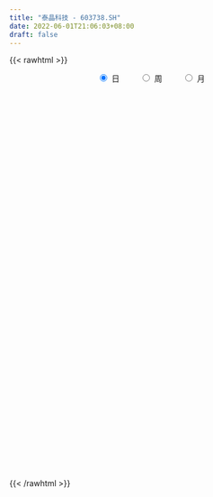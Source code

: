 ```yaml
---
title: "泰晶科技 - 603738.SH"
date: 2022-06-01T21:06:03+08:00
draft: false
---
```

{{< rawhtml >}}
    <div style="text-align: center">
        <label style="padding: 1rem;"><input style="margin-right: .5rem" type="radio" name="period" value="D" checked onclick="period_change(this)">日</label>
        <label style="padding: 1rem;"><input style="margin-right: .5rem" type="radio" name="period" value="W" onclick="period_change(this)">周</label>
        <label style="padding: 1rem;"><input style="margin-right: .5rem" type="radio" name="period" value="M" onclick="period_change(this)">月</label>
    </div>
    <div id="chart" style="height: 700px;"></div> 
    <script type="text/javascript">
        const D_v = [25814.96,27225.41,24255.17,91595.6,158459.91,113917.77,64596.78,103665.62,74820.1,101073.76,76582.27,95286.45,107872.64,93904.6,88318.18,92144.48,86529.76,67503.65,87312.37,65428.81,69292.11,66285.21,72764.29,91296.9,74371.41,77409.44,73870.28,91786.91,127594.42,95878.26,72603.77,211567.46,70934.09,174533.01,118053.05,110371.38,93620.73,117526.84,97571.98,97492.02,102695.09,107272.26,113186.7,109419.41,76952.33,75144.75,95697.53,80179.9,77410.97,78713.42,61224.44,89208.52,70324.69,64348.8,51320.24,54889.49,56938.74,135499.25,81649.3,59757.55,39091.58,58537.33,48144.03,33979.14,39579.2,56987.14,69144.46,54817.03,31335.92,54579.05,62836.51,63498.56,83707.82,75917.93,109344.2,138951.8,117344.65,67731.34,58202.68,71915.16,48016.55,63302.06,52130.38,58550.55,34076.18,35023.0,61307.11,87863.1,101354.17,52186.85,48986.04,52532.81,55669.38,43623.98,48584.75,25203.81,30275.37,116978.3,90212.26,87937.7,51323.04,35818.47,39828.1,41510.18,50611.9,32860.68,44010.47,52636.84,150396.87,170166.41,233452.82,130488.24,83020.38,74928.93,80110.1,91520.52,158886.46,96300.2,93261.94,87743.11,113092.07,104802.51,92123.01,128889.31,109848.56,71204.06,45113.39,60246.18,64739.72,73854.41,82061.0,44874.39,47945.67,51122.06,63399.89,47902.93,33203.16,41202.16,40346.41,62534.08,53444.24,41655.0,31668.96,43983.64,43080.08,45382.9,26950.0,34959.1,33271.0,30256.94,24251.8,32021.0,61932.21,74555.33,47396.64,62634.84,55020.23,28899.06,54426.28,49553.9,42705.06,52220.22,91356.31,64305.07,33162.65,27849.0,42862.0,29036.38,35408.61,24933.04,62476.14,54792.69,35108.85,36697.72,31758.65,27184.53,26843.75,22990.66,37912.96,28563.34,28117.73,37201.64,41024.37,42456.82,50576.88,51214.38,31234.87,24500.89,26302.68,26070.39,38128.07,36932.97,69934.27,46201.53,34364.83,32479.38,21701.09,23749.54,31292.69,38068.51,50295.79,23702.36,31857.11,24133.57,33283.09,22494.89,23517.0,26573.67,49663.82,87292.43,43926.46,38425.23,41954.09,49453.89,41556.17,35869.0,35315.62,24411.55,32472.97,38805.08,50135.12,43906.67,45446.6,37802.3,35176.12,38426.72,46233.6,37088.47,45721.86,68389.0,58105.07,53235.38,39931.92,53744.0,72773.36,37981.64,32503.46,28279.96,32442.05,35827.19,50667.72,32078.41,32677.0,44719.73,25962.0,28294.76,34787.03,46259.06,52313.4,34639.4]
const D_histogram = [0.0,0.0044417094,0.0215778212,0.1288455621,0.2822539171,0.3080443182,0.3063626719,0.3458641643,0.346129109,0.3781153677,0.4058686054,0.4101837261,0.4227638868,0.4446130582,0.5043768368,0.391990583,0.39625398,0.2986396377,0.3275267471,0.289398857,0.2264714631,0.1647461093,0.1491433721,0.1178785019,0.0388236077,0.0925085022,0.0601156324,0.2202641531,0.2294975794,0.2878078893,0.5127670833,0.7365730342,1.0737846792,1.4448235911,1.5573275282,1.5878183915,1.4449269106,1.2876642216,1.1596967928,1.1080948355,0.74919363,0.7478077313,0.7740639461,0.5035854015,0.1946716712,-0.0178831574,-0.318134984,-0.7590417336,-0.8876216611,-1.1524193981,-1.178346549,-1.4623184126,-1.4380177401,-1.4926165554,-1.5415387208,-1.4761319352,-1.1018115601,-0.9773918572,-0.9536175018,-0.9272746294,-0.8674973851,-0.9605217976,-0.9569590246,-0.9612984937,-0.9402586131,-0.7303018947,-0.3954188454,-0.2203483322,-0.1458624821,0.0244417283,0.1214582134,0.1900171216,-0.0773918463,-0.0525837607,0.2512854929,0.7414830493,0.82867629,0.6974282596,0.5881078119,0.4740811482,0.2655540234,0.1090112703,0.0494877178,-0.1384884065,-0.2806902128,-0.4235364197,-0.4872719964,-0.2171303912,-0.3656260544,-0.435401313,-0.4638729966,-0.3312935012,-0.2968604687,-0.3402990638,-0.4174445782,-0.4263225402,-0.3065821715,0.0798271307,0.263092765,0.6061197415,0.7286991487,0.6973615027,0.5759867393,0.378977618,0.1670004826,-0.0142706249,-0.1999459176,-0.1956740268,0.1225189944,0.6517829043,0.8680203561,1.0923632035,1.07715445,0.9356686744,0.725424661,0.4348653707,-0.1291952368,-0.4812678624,-0.7606894721,-0.889486772,-0.7734213715,-0.6371140114,-0.1919551786,0.2088217899,0.5794410266,0.7936225206,0.8903335275,0.7978272795,0.6854807381,0.6588376932,0.6596417454,0.5299610495,0.4447006139,0.3033076678,0.0300680884,-0.1437148114,-0.3267710826,-0.4255267537,-0.4895483573,-0.3250254279,-0.3269965279,-0.3310041549,-0.4533864038,-0.7369648759,-0.7508446394,-0.5466566558,-0.4232915475,-0.4167136679,-0.5682464789,-0.5173563583,-0.4655244946,-0.4702798196,-0.518754403,-0.7561956558,-0.9996277681,-1.1392397551,-1.2881033663,-1.2992854508,-1.3967606563,-1.2541262729,-1.0728282486,-0.720554783,-0.4885399807,-0.3589045126,-0.3172850631,-0.3093165935,-0.3336398108,-0.1942869942,-0.1755493763,-0.1398193835,-0.0024576353,0.0012331616,0.1723869031,0.2572577655,0.3532122077,0.3781645304,0.2460395863,0.1577587123,0.2767252928,0.3240795505,0.3156694406,0.2267181615,0.0927078276,0.0055539947,0.118250924,0.1158223361,0.1470359543,0.176942809,0.1542817767,0.0631324323,-0.0829023443,-0.2363486118,-0.4624388617,-0.5654398363,-0.603747904,-0.5311149282,-0.4591900014,-0.4599939562,-0.5576228855,-0.5563886346,-0.3745609355,-0.2541446959,-0.1045628272,-0.0362009519,0.0798609339,0.126380298,0.1112688492,0.0733832031,-0.0146105173,-0.1006469826,-0.1666772239,-0.2073921731,-0.2175075978,-0.3082497313,-0.3260050296,-0.3690919369,-0.3247625517,-0.2891290819,-0.2250553099,-0.1785486226,-0.0187246782,0.1195494535,0.2540263134,0.2585174324,0.2043238974,0.0525436903,-0.1123600127,-0.0589704192,0.0060469038,0.2242634981,0.4110420398,0.4257125178,0.5100972954,0.6479076803,0.7798707616,0.855439472,0.8910264805,0.8785120742,0.8810892467,0.8999167211,0.8308031913,0.7733934377,0.7571131869,0.5787541803,0.4740404047,0.3707552672,0.2831457498,0.1863343378,0.2064683551,0.2332814432]
const D_fast = [0.0,0.0055521368,0.0280827039,0.1675618353,0.3915336696,0.4943351503,0.5692441719,0.6952117054,0.7820089274,0.908524028,1.037744417,1.1446054692,1.2628766017,1.3958790376,1.5817370254,1.5673484173,1.6706753093,1.6477208765,1.7584896726,1.7927114967,1.7864019686,1.7658631422,1.787546248,1.7857510033,1.716402011,1.7932140311,1.7758500693,1.9910646284,2.0576724495,2.1879347317,2.5410856965,2.949034906,3.5546927208,4.2869375305,4.7887733496,5.2162188108,5.4345590575,5.5992124239,5.7611691933,5.9865909449,5.8149881469,6.000554181,6.2203263823,6.0757441881,5.8154983757,5.5984727577,5.2186871851,4.5880200021,4.2375346594,3.6846320728,3.3641182847,2.7145668179,2.3793630553,1.9516101012,1.5173032556,1.2136770574,1.3125445425,1.1926162811,0.9779862611,0.772510476,0.6154133741,0.2822585121,0.046581529,-0.1980825635,-0.4121073361,-0.3847260915,-0.1486977534,-0.0287143233,0.0093059062,0.1857205487,0.3131015871,0.4291647757,0.1424078463,0.1540699917,0.5207606185,1.1963289373,1.4906912505,1.533800285,1.5715067903,1.5760004136,1.4338617947,1.3045718591,1.257420236,1.0348220101,0.8224476506,0.5737173388,0.388163763,0.6040227704,0.3641205936,0.1854950068,0.041055074,0.0908111942,0.0510291095,-0.0774842516,-0.2589909105,-0.3744495075,-0.3313546818,0.0750114032,0.3240502287,0.8186071406,1.123361335,1.2663640646,1.288985986,1.1867212693,1.0164942545,0.8316554908,0.5959937187,0.5513471028,0.9001698726,1.5923795086,2.0256220494,2.5230556977,2.7771355566,2.8695669497,2.8406791016,2.6588361539,2.0624767373,1.590087146,1.1204931683,0.7693241754,0.692034233,0.6690630903,1.0662331285,1.5192155444,2.0346950378,2.4472821619,2.7665765507,2.8735271225,2.9325507657,3.0706171441,3.2363316327,3.2391411991,3.265055917,3.1994898878,2.9337673306,2.7240557279,2.4593066861,2.2541693265,2.0677606336,2.151027206,2.0673069741,1.9805483083,1.7448194584,1.2769997674,1.075408844,1.1429326637,1.1604748852,1.0628743478,0.7692799171,0.6908309481,0.6262816881,0.5039564082,0.3257932241,-0.1006969426,-0.594035997,-1.0184579228,-1.4893473755,-1.8253508228,-2.2720161924,-2.4429133771,-2.529822415,-2.3576876451,-2.247807838,-2.2078984981,-2.2456003144,-2.3149609931,-2.4226941631,-2.331913095,-2.3570628212,-2.3562876743,-2.2195403349,-2.2155412476,-2.0012907803,-1.8521054766,-1.6678479824,-1.5483545271,-1.6189695746,-1.6678107706,-1.4796628669,-1.3512887216,-1.2807814714,-1.3130532101,-1.4238865871,-1.5096519213,-1.367392261,-1.3408652649,-1.2728926581,-1.1987501011,-1.1828406892,-1.2582069256,-1.4249672883,-1.6375007087,-1.979200674,-2.2235616077,-2.4128066514,-2.4729524076,-2.5158249812,-2.6316274251,-2.8686620757,-3.0065249834,-2.9183375182,-2.8614574526,-2.7380162906,-2.6787046533,-2.542677534,-2.4645630954,-2.4518573319,-2.4713971772,-2.563043527,-2.674241738,-2.7819412852,-2.8745042776,-2.9389966019,-3.1068011682,-3.2060577239,-3.3414176154,-3.3782788681,-3.4149276687,-3.4071177243,-3.4052481926,-3.2501054178,-3.0819439227,-2.8839604845,-2.8148400074,-2.817952568,-2.9565968526,-3.1495905587,-3.11094357,-3.044414521,-2.7701320522,-2.4805930006,-2.3594943931,-2.1475852917,-1.8477979866,-1.520867215,-1.2314386365,-0.973095008,-0.7659813957,-0.5431319116,-0.2993252569,-0.1607379889,-0.024799383,0.1481986629,0.1145282014,0.1283245269,0.1177282062,0.1009051263,0.0506772988,0.1224284049,0.2075618537]
const D_slow = [0.0,0.0011104274,0.0065048827,0.0387162732,0.1092797525,0.186290832,0.2628815,0.3493475411,0.4358798183,0.5304086603,0.6318758116,0.7344217431,0.8401127148,0.9512659794,1.0773601886,1.1753578343,1.2744213293,1.3490812388,1.4309629255,1.5033126398,1.5599305055,1.6011170329,1.6384028759,1.6678725014,1.6775784033,1.7007055289,1.7157344369,1.7708004752,1.8281748701,1.9001268424,2.0283186132,2.2124618718,2.4809080416,2.8421139394,3.2314458214,3.6284004193,3.9896321469,4.3115482023,4.6014724005,4.8784961094,5.0657945169,5.2527464497,5.4462624362,5.5721587866,5.6208267044,5.6163559151,5.5368221691,5.3470617357,5.1251563204,4.8370514709,4.5424648337,4.1768852305,3.8173807955,3.4442266566,3.0588419764,2.6898089926,2.4143561026,2.1700081383,1.9316037628,1.6997851055,1.4829107592,1.2427803098,1.0035405536,0.7632159302,0.5281512769,0.3455758033,0.2467210919,0.1916340089,0.1551683883,0.1612788204,0.1916433737,0.2391476541,0.2197996926,0.2066537524,0.2694751256,0.454845888,0.6620149605,0.8363720254,0.9833989783,1.1019192654,1.1683077713,1.1955605888,1.2079325183,1.1733104166,1.1031378634,0.9972537585,0.8754357594,0.8211531616,0.729746648,0.6208963198,0.5049280706,0.4221046953,0.3478895782,0.2628148122,0.1584536677,0.0518730326,-0.0247725102,-0.0048157276,0.0609574637,0.2124873991,0.3946621863,0.5690025619,0.7129992467,0.8077436513,0.8494937719,0.8459261157,0.7959396363,0.7470211296,0.7776508782,0.9405966043,1.1576016933,1.4306924942,1.6999811067,1.9338982753,2.1152544406,2.2239707832,2.191671974,2.0713550084,1.8811826404,1.6588109474,1.4654556045,1.3061771017,1.258188307,1.3103937545,1.4552540112,1.6536596413,1.8762430232,2.075699843,2.2470700276,2.4117794509,2.5766898872,2.7091801496,2.8203553031,2.89618222,2.9036992422,2.8677705393,2.7860777687,2.6796960802,2.5573089909,2.4760526339,2.3943035019,2.3115524632,2.1982058623,2.0139646433,1.8262534834,1.6895893195,1.5837664326,1.4795880156,1.3375263959,1.2081873064,1.0918061827,0.9742362278,0.8445476271,0.6554987131,0.4055917711,0.1207818323,-0.2012440093,-0.526065372,-0.875255536,-1.1887871043,-1.4569941664,-1.6371328622,-1.7592678573,-1.8489939855,-1.9283152513,-2.0056443996,-2.0890543523,-2.1376261009,-2.1815134449,-2.2164682908,-2.2170826996,-2.2167744092,-2.1736776835,-2.1093632421,-2.0210601902,-1.9265190575,-1.865009161,-1.8255694829,-1.7563881597,-1.6753682721,-1.5964509119,-1.5397713716,-1.5165944147,-1.515205916,-1.485643185,-1.456687601,-1.4199286124,-1.3756929101,-1.3371224659,-1.3213393579,-1.3420649439,-1.4011520969,-1.5167618123,-1.6581217714,-1.8090587474,-1.9418374794,-2.0566349798,-2.1716334688,-2.3110391902,-2.4501363489,-2.5437765827,-2.6073127567,-2.6334534635,-2.6425037014,-2.622538468,-2.5909433935,-2.5631261811,-2.5447803804,-2.5484330097,-2.5735947553,-2.6152640613,-2.6671121046,-2.721489004,-2.7985514369,-2.8800526943,-2.9723256785,-3.0535163164,-3.1257985869,-3.1820624144,-3.22669957,-3.2313807396,-3.2014933762,-3.1379867978,-3.0733574397,-3.0222764654,-3.0091405428,-3.037230546,-3.0519731508,-3.0504614248,-2.9943955503,-2.8916350404,-2.7852069109,-2.6576825871,-2.495705667,-2.3007379766,-2.0868781086,-1.8641214885,-1.6444934699,-1.4242211582,-1.199241978,-0.9915411802,-0.7981928207,-0.608914524,-0.4642259789,-0.3457158777,-0.253027061,-0.1822406235,-0.135657039,-0.0840399503,-0.0257195895]
const D_data = [['2021-05-21', 22.511, 22.332, 22.2525, 22.8192],['2021-05-24', 22.2724, 22.4016, 22.0238, 22.6403],['2021-05-25', 22.3917, 22.6303, 22.2823, 22.7993],['2021-05-26', 22.7795, 24.1615, 22.6403, 24.6289],['2021-05-27', 24.0422, 25.6232, 23.7738, 26.1501],['2021-05-28', 25.2155, 24.7681, 24.6587, 25.5237],['2021-05-31', 25.0564, 24.7681, 24.6686, 25.3547],['2021-06-01', 24.6487, 25.6928, 24.43, 25.9513],['2021-06-02', 25.3547, 25.643, 25.3547, 26.0109],['2021-06-03', 25.5933, 26.4882, 25.5933, 27.045],['2021-06-04', 26.3888, 26.9953, 26.2197, 27.1246],['2021-06-07', 26.5976, 27.214, 26.5578, 27.5024],['2021-06-08', 26.7268, 27.8106, 26.0805, 28.0393],['2021-06-09', 27.4626, 28.4967, 27.1246, 28.5961],['2021-06-10', 28.4868, 29.7197, 28.0194, 29.9285],['2021-06-11', 29.5308, 27.9399, 27.751, 29.8191],['2021-06-15', 27.8703, 29.6004, 27.6714, 30.3262],['2021-06-16', 29.4313, 28.5365, 28.3177, 30.008],['2021-06-17', 28.8348, 30.3859, 28.5564, 30.7538],['2021-06-18', 30.187, 29.9782, 29.2524, 30.2367],['2021-06-21', 29.7495, 29.8191, 29.6302, 30.7836],['2021-06-22', 29.66, 29.8788, 29.1231, 30.4058],['2021-06-23', 29.6401, 30.6046, 29.2623, 30.9228],['2021-06-24', 32.3944, 30.6245, 30.545, 32.9611],['2021-06-25', 30.714, 30.0279, 28.9938, 31.2111],['2021-06-28', 30.1075, 31.9171, 29.9484, 32.0066],['2021-06-29', 31.6685, 31.2012, 30.6941, 31.6685],['2021-06-30', 31.4199, 34.3233, 31.4199, 34.3233],['2021-07-01', 34.9795, 33.329, 33.3091, 35.596],['2021-07-02', 32.7722, 34.6017, 32.5435, 34.6017],['2021-07-05', 35.3077, 38.0619, 35.079, 38.0619],['2021-07-06', 41.5419, 40.0704, 39.1656, 41.7507],['2021-07-07', 41.2635, 44.0774, 41.2635, 44.0774],['2021-07-08', 45.8075, 47.816, 45.2905, 48.4822],['2021-07-09', 46.6328, 47.5276, 44.9524, 48.3032],['2021-07-12', 46.8813, 48.6413, 45.9368, 50.3614],['2021-07-13', 47.458, 47.9254, 47.2293, 50.3117],['2021-07-14', 47.8259, 48.6214, 47.5177, 51.3756],['2021-07-15', 48.5219, 49.8344, 47.2293, 50.9779],['2021-07-16', 49.0688, 51.8926, 47.9452, 53.6923],['2021-07-19', 50.6199, 48.3827, 47.5475, 51.6142],['2021-07-20', 46.3643, 53.225, 46.1853, 53.225],['2021-07-21', 54.3983, 55.0147, 53.6923, 58.1667],['2021-07-22', 54.6866, 51.9324, 50.9381, 55.0346],['2021-07-23', 51.5943, 50.958, 49.6157, 52.2009],['2021-07-26', 50.3713, 51.6242, 48.9197, 52.2804],['2021-07-27', 51.3656, 49.7946, 49.0191, 52.7577],['2021-07-28', 48.2236, 46.3643, 44.8132, 49.6753],['2021-07-29', 47.4481, 48.8202, 46.593, 49.6853],['2021-07-30', 48.9395, 45.9368, 45.5291, 49.725],['2021-08-02', 47.4481, 47.8756, 46.235, 48.2236],['2021-08-03', 47.8558, 43.3615, 43.093, 47.8657],['2021-08-04', 43.1626, 45.9268, 43.1626, 45.9268],['2021-08-05', 45.9268, 44.1967, 43.5206, 45.9268],['2021-08-06', 44.6541, 43.2323, 42.8644, 44.843],['2021-08-09', 44.0177, 43.9084, 41.4823, 44.326],['2021-08-10', 43.9283, 48.3032, 43.5504, 48.3032],['2021-08-11', 49.7151, 46.0163, 45.8672, 52.1511],['2021-08-12', 46.0461, 44.674, 43.2521, 46.4339],['2021-08-13', 43.7393, 44.3459, 43.3118, 46.3345],['2021-08-16', 43.8388, 44.505, 43.5504, 45.5887],['2021-08-17', 43.5504, 41.9595, 41.4127, 45.1413],['2021-08-18', 41.9595, 42.3175, 41.3132, 43.3019],['2021-08-19', 42.8644, 41.5718, 40.6471, 42.934],['2021-08-20', 41.4723, 41.2635, 40.3189, 42.4865],['2021-08-23', 41.1641, 43.6499, 41.1641, 44.5646],['2021-08-24', 44.2266, 46.2848, 42.8942, 46.8913],['2021-08-25', 45.9169, 45.4495, 43.8984, 46.0461],['2021-08-26', 45.191, 44.7436, 44.0476, 45.4495],['2021-08-27', 44.2962, 46.583, 42.9737, 46.7919],['2021-08-30', 46.1356, 46.4737, 45.8771, 47.9154],['2021-08-31', 47.1995, 46.7223, 45.718, 48.4722],['2021-09-01', 46.7223, 42.049, 42.049, 46.7223],['2021-09-02', 41.363, 45.0319, 41.184, 45.6186],['2021-09-03', 47.5674, 49.5361, 46.9907, 49.5361],['2021-09-06', 51.5148, 54.4778, 51.0375, 54.4877],['2021-09-07', 55.2534, 51.7037, 49.5063, 55.2534],['2021-09-08', 52.002, 49.566, 49.5361, 52.002],['2021-09-09', 49.566, 49.8344, 48.2535, 51.0972],['2021-09-10', 49.1086, 49.7449, 46.8416, 50.5503],['2021-09-13', 49.2179, 48.1441, 47.4978, 50.3912],['2021-09-14', 48.0148, 48.1242, 47.7563, 50.5105],['2021-09-15', 48.1342, 48.9893, 47.5575, 50.3713],['2021-09-16', 49.039, 46.8416, 45.8075, 49.4069],['2021-09-17', 46.5433, 46.5134, 45.5887, 47.6072],['2021-09-22', 46.0362, 45.5987, 45.5987, 47.4083],['2021-09-23', 45.6484, 45.7975, 45.4794, 47.6768],['2021-09-24', 45.549, 50.3813, 45.539, 50.3813],['2021-09-27', 52.6185, 45.3402, 45.3402, 52.698],['2021-09-28', 44.2464, 45.5092, 44.2464, 47.2293],['2021-09-29', 44.3658, 45.4794, 44.3359, 47.6072],['2021-09-30', 45.718, 47.5276, 45.718, 49.5958],['2021-10-08', 47.6668, 46.5532, 45.8572, 49.1981],['2021-10-11', 46.6825, 45.3402, 44.5447, 47.3884],['2021-10-12', 45.4495, 44.316, 42.5462, 45.9368],['2021-10-13', 44.6243, 44.6143, 43.0831, 44.9922],['2021-10-14', 44.3459, 46.235, 44.0575, 46.6029],['2021-10-15', 45.8771, 50.8585, 45.4694, 50.8585],['2021-10-18', 50.4, 50.0, 47.18, 51.13],['2021-10-19', 51.11, 53.8, 50.03, 53.98],['2021-10-20', 52.43, 52.88, 52.37, 54.96],['2021-10-21', 53.23, 51.84, 51.4, 53.23],['2021-10-22', 52.0, 50.9, 50.37, 52.15],['2021-10-25', 50.66, 49.58, 49.23, 51.0],['2021-10-26', 49.6, 48.62, 48.46, 50.65],['2021-10-27', 48.46, 48.12, 47.37, 48.97],['2021-10-28', 48.33, 47.1, 46.38, 49.0],['2021-10-29', 47.04, 48.94, 46.5, 49.56],['2021-11-01', 49.97, 53.83, 48.0, 53.83],['2021-11-02', 53.83, 59.21, 53.0, 59.21],['2021-11-03', 60.27, 58.07, 57.48, 62.84],['2021-11-04', 59.34, 60.34, 56.33, 60.69],['2021-11-05', 60.34, 59.0, 58.82, 60.88],['2021-11-08', 58.07, 58.06, 56.5, 60.0],['2021-11-09', 58.12, 57.2, 55.71, 58.77],['2021-11-10', 57.22, 55.61, 55.23, 58.29],['2021-11-11', 53.13, 50.3, 50.05, 53.87],['2021-11-12', 50.3, 50.53, 49.7, 51.18],['2021-11-15', 50.47, 49.51, 48.61, 51.13],['2021-11-16', 50.0, 49.88, 49.62, 51.3],['2021-11-17', 50.0, 52.47, 50.0, 54.1],['2021-11-18', 51.87, 53.04, 49.58, 53.96],['2021-11-19', 53.3, 58.34, 53.07, 58.34],['2021-11-22', 60.09, 60.27, 57.78, 61.88],['2021-11-23', 59.26, 62.5, 58.99, 65.5],['2021-11-24', 62.74, 62.9, 61.26, 64.37],['2021-11-25', 64.06, 63.2, 61.92, 64.43],['2021-11-26', 62.51, 61.8, 61.55, 63.83],['2021-11-29', 60.98, 61.9, 59.7, 62.5],['2021-11-30', 62.0, 63.47, 61.38, 65.78],['2021-12-01', 64.0, 64.63, 63.53, 68.14],['2021-12-02', 63.83, 63.5, 62.9, 64.85],['2021-12-03', 63.65, 64.26, 62.51, 65.95],['2021-12-06', 64.0, 63.65, 63.0, 66.1],['2021-12-07', 63.49, 61.42, 59.97, 64.49],['2021-12-08', 61.88, 61.82, 61.2, 62.8],['2021-12-09', 62.0, 60.95, 60.06, 62.6],['2021-12-10', 60.4, 61.33, 60.4, 62.3],['2021-12-13', 61.6, 61.33, 60.21, 62.5],['2021-12-14', 60.9, 64.5, 59.0, 64.77],['2021-12-15', 64.0, 62.94, 62.41, 65.28],['2021-12-16', 62.67, 62.97, 60.6, 63.48],['2021-12-17', 62.55, 61.15, 60.66, 63.0],['2021-12-20', 60.92, 57.85, 57.7, 61.59],['2021-12-21', 57.26, 60.1, 57.1, 60.39],['2021-12-22', 59.8, 63.08, 59.8, 63.99],['2021-12-23', 63.5, 62.8, 61.9, 63.58],['2021-12-24', 62.84, 61.57, 60.88, 63.0],['2021-12-27', 60.24, 59.0, 58.6, 60.74],['2021-12-28', 59.22, 61.01, 58.83, 61.05],['2021-12-29', 60.43, 61.07, 59.11, 61.67],['2021-12-30', 61.44, 60.26, 60.05, 62.09],['2021-12-31', 60.07, 59.3, 57.85, 60.3],['2022-01-04', 58.56, 55.75, 53.57, 59.16],['2022-01-05', 55.93, 53.74, 52.15, 55.94],['2022-01-06', 53.35, 53.18, 51.39, 53.74],['2022-01-07', 53.05, 51.3, 50.26, 53.97],['2022-01-10', 51.0, 51.5, 49.81, 51.97],['2022-01-11', 51.71, 48.94, 48.63, 51.71],['2022-01-12', 49.66, 50.86, 49.28, 52.36],['2022-01-13', 50.89, 51.1, 49.89, 52.88],['2022-01-14', 51.75, 53.75, 50.8, 54.39],['2022-01-17', 53.0, 53.1, 51.51, 54.88],['2022-01-18', 52.81, 52.2, 51.3, 53.68],['2022-01-19', 51.51, 51.02, 50.5, 52.35],['2022-01-20', 51.15, 50.2, 49.5, 51.33],['2022-01-21', 50.48, 49.2, 48.89, 51.33],['2022-01-24', 49.26, 51.05, 49.0, 51.8],['2022-01-25', 50.84, 49.51, 49.48, 52.24],['2022-01-26', 49.98, 49.43, 48.5, 50.55],['2022-01-27', 49.12, 50.8, 49.12, 54.21],['2022-01-28', 50.0, 49.19, 47.4, 51.5],['2022-02-07', 51.0, 51.52, 49.88, 52.3],['2022-02-08', 51.99, 51.0, 49.13, 51.99],['2022-02-09', 50.8, 51.58, 49.01, 52.3],['2022-02-10', 51.79, 51.03, 50.77, 52.6],['2022-02-11', 51.23, 48.75, 48.68, 51.4],['2022-02-14', 48.73, 48.6, 47.27, 49.08],['2022-02-15', 49.47, 51.2, 47.88, 51.4],['2022-02-16', 51.4, 50.75, 50.0, 51.43],['2022-02-17', 50.01, 50.18, 49.54, 51.0],['2022-02-18', 49.82, 48.9, 47.8, 49.82],['2022-02-21', 48.3, 47.64, 47.2, 48.91],['2022-02-22', 47.09, 47.45, 45.31, 48.48],['2022-02-23', 47.71, 49.86, 47.7, 50.3],['2022-02-24', 49.5, 48.6, 46.8, 49.98],['2022-02-25', 49.0, 49.0, 48.32, 49.59],['2022-02-28', 49.0, 49.08, 48.48, 49.58],['2022-03-01', 49.08, 48.38, 47.88, 49.35],['2022-03-02', 47.99, 47.11, 46.91, 47.99],['2022-03-03', 47.21, 45.58, 45.06, 47.21],['2022-03-04', 44.85, 44.35, 43.62, 45.25],['2022-03-07', 44.3, 41.92, 41.45, 44.3],['2022-03-08', 42.2, 41.93, 41.51, 43.34],['2022-03-09', 42.01, 41.64, 40.03, 42.8],['2022-03-10', 42.69, 42.4, 41.82, 43.27],['2022-03-11', 41.82, 42.1, 40.81, 42.2],['2022-03-14', 41.42, 40.71, 40.65, 41.89],['2022-03-15', 41.06, 38.5, 38.5, 41.06],['2022-03-16', 38.99, 38.69, 36.78, 39.49],['2022-03-17', 39.29, 40.72, 39.0, 42.52],['2022-03-18', 40.28, 40.15, 39.6, 40.9],['2022-03-21', 40.6, 40.73, 40.04, 42.22],['2022-03-22', 40.73, 39.87, 39.3, 40.93],['2022-03-23', 40.5, 40.61, 39.53, 41.35],['2022-03-24', 40.66, 39.89, 39.27, 40.8],['2022-03-25', 39.84, 38.93, 38.7, 40.4],['2022-03-28', 38.8, 38.21, 37.8, 38.8],['2022-03-29', 38.53, 36.9, 36.72, 39.63],['2022-03-30', 37.0, 36.04, 35.01, 37.51],['2022-03-31', 36.15, 35.4, 35.03, 36.15],['2022-04-01', 35.2, 34.9, 34.72, 35.7],['2022-04-06', 34.95, 34.59, 34.01, 35.25],['2022-04-07', 34.59, 32.7, 32.6, 34.61],['2022-04-08', 33.0, 32.66, 31.71, 33.05],['2022-04-11', 33.05, 31.48, 31.08, 33.08],['2022-04-12', 31.1, 31.87, 30.51, 32.1],['2022-04-13', 31.07, 31.29, 31.02, 31.75],['2022-04-14', 31.4, 31.26, 30.55, 31.62],['2022-04-15', 31.01, 30.72, 30.15, 31.2],['2022-04-18', 30.88, 32.16, 30.49, 32.36],['2022-04-19', 32.18, 32.28, 31.77, 32.56],['2022-04-20', 32.44, 32.67, 32.11, 33.5],['2022-04-21', 32.58, 31.18, 30.8, 32.95],['2022-04-22', 30.78, 30.06, 29.94, 31.5],['2022-04-25', 29.01, 27.95, 27.72, 29.3],['2022-04-26', 27.67, 26.47, 26.32, 28.1],['2022-04-27', 25.67, 28.4, 25.67, 28.6],['2022-04-28', 28.34, 28.41, 27.48, 29.05],['2022-04-29', 29.21, 30.76, 28.7, 31.1],['2022-05-05', 30.55, 31.3, 29.58, 31.69],['2022-05-06', 30.25, 29.62, 29.48, 30.85],['2022-05-09', 29.39, 30.75, 29.39, 31.27],['2022-05-10', 30.21, 32.12, 29.81, 32.23],['2022-05-11', 31.78, 33.01, 31.78, 34.28],['2022-05-12', 32.65, 33.21, 32.55, 33.57],['2022-05-13', 33.35, 33.43, 32.82, 33.65],['2022-05-16', 33.71, 33.35, 33.15, 34.3],['2022-05-17', 33.3, 34.0, 32.82, 34.24],['2022-05-18', 34.3, 34.79, 34.02, 35.5],['2022-05-19', 34.01, 34.09, 33.32, 34.69],['2022-05-20', 34.06, 34.41, 33.6, 34.68],['2022-05-23', 34.41, 35.24, 34.25, 35.7],['2022-05-24', 35.29, 33.14, 33.01, 35.29],['2022-05-25', 33.13, 33.66, 32.93, 33.91],['2022-05-26', 33.45, 33.41, 32.74, 34.16],['2022-05-27', 33.65, 33.32, 32.72, 34.59],['2022-05-30', 33.78, 32.87, 32.53, 33.78],['2022-05-31', 33.14, 34.27, 31.98, 34.32],['2022-06-01', 34.11, 34.65, 34.07, 34.8]]
const W_v = [26762.21,26726.9,20013.07,37048.29,65573.11,28010.09,38644.64,34490.35,36062.37,76199.18,54893.46,49553.04,33071.89,19822.46,20247.34,24305.03,29262.55,18807.89,10946.22,23695.71,17184.94,12169.75,21482.3,14428.89,12720.1,16275.52,20568.25,16908.71,26291.29,35770.06,25971.17,47372.69,35352.67,64103.69,142391.07,151281.38,40282.29,76640.47,82038.15,150319.82,80651.39,111143.78,56163.37,67598.44,54515.73,65840.08,66995.15,38009.9,32015.33,31683.72,39620.67,153997.24,126232.35,48424.47,30024.17,32853.34,33449.79,34586.66,25221.48,25672.22,21054.86,22336.54,27133.47,35943.33,42049.0,78863.86,42505.58,118782.22,136437.89,72804.52,57844.79,66101.03,37529.2,96423.58,66795.47,227466.42,95405.0,95917.98,84647.52,114402.14,331386.91,445152.09,370198.37,235495.18,127486.91,182838.12,160448.26,132051.11,193295.06,235076.77,81185.8,170948.11,166906.4,571113.75,425251.98,320654.76,504284.22,401218.66,656537.52,1121461.3700000001,1114195.4200000002,579773.6899999999,798776.2200000001,1141391.9399999999,690684.9300000001,1013060.98,687648.1799999999,404073.39,689328.39,617077.9299999999,1248455.3600000001,538248.53,46698.2,220442.38,199850.06,168697.67,218712.11,202015.45,206130.96,229112.19,135968.97,296472.96,319006.7,1014539.23,800427.1100000001,551505.45,955164.5600000001,539090.6900000001,574481.34,704080.11,720771.5699999999,813231.0700000001,754872.3300000001,435716.74,434857.34,561444.53,746812.08,448967.65,348187.96,275556.21,460224.4,218127.33,297662.49,202163.28,236700.29,197950.42,242646.62,201952.57,470901.39,254554.12,384940.72,712437.2,406171.43,206630.94,204317.68,376859.86,232386.65,205326.28,279145.86,178727.83,139111.21,89139.69,90095.25,35155.33,27349.5,78949.51,68889.55,124349.64,82073.23,114384.8,316439.44,223776.95,497393.47,277524.09,166223.14,215259.19,110993.83,158428.74,149499.55,117468.47,160625.9,221080.55,93941.58,63229.88,139584.88,295071.68,300655.09,184413.11,210702.75,187014.51,135542.01,225875.47,254509.35,158572.72,60770.22,187464.41,177986.86,415453.86,420738.53,477526.35,306774.59,374009.92,466539.31,647691.38,516582.95,509525.79,407146.57,336426.69,388734.33,219331.28,266863.6,395305.02,454145.63,256075.72,184193.21,255059.87,55669.38,264666.21,305119.5699999999,221630.07,767524.7200000001,501746.21,491022.64,415301.5,313475.19,236830.2,229648.69,194355.72,181732.95,239607.04,227804.52,259535.03,206646.86,157593.5,154786.33,216507.32,151935.0,204681.1,167108.89,135285.66,245881.61,132964.15,166874.22,212466.81,235859.65,111340.45,236934.38,179295.33,166440.52,133211.86]
const W_histogram = [0.0,0.0426110541,0.0683217654,0.0655094855,0.0843207962,0.0973126344,0.1323852023,0.172060725,0.1473360536,0.2314680842,0.1893466407,0.1644207327,0.017142796,-0.0690747604,-0.1398619279,-0.1694362778,-0.3097270466,-0.4354541698,-0.4898673773,-0.5138142645,-0.5109166373,-0.5372271863,-0.471376547,-0.3905352783,-0.3578015672,-0.3365866072,-0.2847606251,-0.3298964798,-0.269780788,-0.1009596941,-0.0066729362,0.1100939018,0.1853115451,0.275400195,0.382325056,0.4689156976,0.4701255739,0.4797245938,0.4641204513,0.4666667478,0.449206524,0.4750278626,0.427887175,0.3474623653,0.0906491219,-0.0336448367,-0.1791180336,-0.3423655644,-0.3852941961,-0.4342263606,-0.3963193351,-0.1697991245,-0.1402684062,-0.2091359752,-0.2022055702,-0.250996079,-0.2420262994,-0.2330970882,-0.2247555261,-0.2398794999,-0.2339292664,-0.2446069965,-0.3691675648,-0.389908919,-0.3811782643,-0.3059688046,-0.2505769573,-0.034593609,0.0272036183,0.0610703085,0.101815399,0.0724855211,0.0431982308,0.0673475697,0.1279483974,0.1722410585,0.151618123,0.1342538092,0.1245395157,0.15992937,0.4299069042,0.5086461976,0.6006354825,0.5444414254,0.5473707934,0.5515140548,0.5111075989,0.376722952,0.4069197783,0.3492708116,0.2538168589,0.0182349356,-0.0486446347,-0.1420613633,-0.0691388836,-0.0554227764,-0.0006322534,0.1079007529,0.7136258345,0.7318129513,0.6362107646,0.4772654008,0.389827511,0.4977231811,0.3217610855,0.3727256715,0.2908135084,0.1903724797,0.2261838342,0.266870768,0.3356012665,0.0848276684,-0.0999344459,-0.174811156,-0.3075589507,-0.4090520217,-0.6390838013,-0.7691869885,-0.8413129149,-0.8581719331,-0.8835443893,-0.7987495168,-0.6683266493,-0.1409472022,0.064109007,0.2988402196,0.6267747776,0.8413902482,0.9913459009,1.1127026342,1.0925559823,1.306796535,1.0759192576,0.8390897405,0.4716581112,0.2251912419,0.0190545283,-0.2058608003,-0.4126473672,-0.5994367878,-0.7058259607,-0.7388794184,-0.6337037465,-0.600970983,-0.6826707719,-0.7376309277,-0.6950195427,-0.6939846101,-0.5927179814,-0.4763965333,-0.3286624845,-0.1296508413,-0.1976666135,-0.2664967672,-0.2709056435,-0.1803279419,-0.1079165088,-0.0156542957,0.0507257246,0.0131698607,-0.1596934748,-0.2713246839,-0.3924982809,-0.4542172128,-0.4079981719,-0.3708788398,-0.3102055151,-0.2416651431,-0.1725060255,-0.1245325459,0.0888159584,0.1983711868,0.4580335553,0.489114717,0.4298432557,0.2932914047,0.150848486,0.0074074932,-0.0956331236,-0.1367485649,-0.1675669648,-0.3208622272,-0.2847350028,-0.1760348036,-0.0973501068,0.1078816871,0.1992779,0.2438051087,0.2472079707,0.3240251482,0.3529191724,0.3794958203,0.4395611582,0.4269936206,0.3762066391,0.4003487671,0.2751117213,0.3344054275,0.4921574727,0.6203774122,0.7917491122,0.8524715495,1.1274325397,2.0527020581,2.786053045,3.0161116742,2.650984757,2.0737518775,1.6327703137,1.0288050859,0.8881904851,0.892323845,0.8097971434,0.45588218,0.4024471938,0.1102743185,-0.1965374574,-0.1590549641,-0.1794836237,-0.3624609426,0.1301858022,-0.1623627655,0.1076009605,0.4381324679,0.7244834232,0.6225034219,0.4565508246,0.2964509795,-0.0239329628,-0.7936054821,-1.1358324976,-1.6363397014,-1.9163547033,-2.0665644509,-2.0851779967,-2.0187721805,-2.201091691,-2.3715708012,-2.5011411926,-2.5459909961,-2.7089132826,-2.816892679,-2.8592089104,-2.7699471303,-2.509788759,-2.2678578321,-1.7289675904,-1.2088618421,-0.8571419765,-0.4730085101]
const W_fast = [0.0,0.0532638177,0.0960549703,0.1096200618,0.1495115715,0.1868315683,0.2550004368,0.3376911408,0.3498004828,0.4917995344,0.497014751,0.5131940262,0.3702017885,0.266715542,0.1609628925,0.0890294732,-0.1286930572,-0.3632837229,-0.5401637747,-0.6925642281,-0.8173957602,-0.9780131057,-1.0300066031,-1.0467991541,-1.1035158347,-1.1664475265,-1.1858117007,-1.3134216754,-1.3207511806,-1.1771700103,-1.0845514864,-0.9402611729,-0.8187156433,-0.6597769447,-0.4572708197,-0.2534512537,-0.134709984,-0.0051798156,0.0952461547,0.2144591382,0.3093005454,0.4538788496,0.5137099558,0.5201507375,0.2859997745,0.1532946067,-0.0369580986,-0.2857970205,-0.4250492012,-0.5825379559,-0.6437107642,-0.4596403346,-0.4651767179,-0.5863282807,-0.6299492682,-0.7414887968,-0.7930255921,-0.8423706529,-0.8902179723,-0.9653118211,-1.0178439042,-1.0896733834,-1.3065258429,-1.4247444269,-1.5113083382,-1.5125910797,-1.5198434717,-1.3125085256,-1.2439103938,-1.1947761264,-1.1285771862,-1.1397856839,-1.1582734164,-1.1172871851,-1.0246992581,-0.9373463323,-0.9200647371,-0.9038655986,-0.8824450131,-0.8070728164,-0.4296185561,-0.2237177133,0.0184304423,0.0983467415,0.2381188079,0.3801405829,0.4675110268,0.4273071179,0.5592338887,0.588902625,0.556902887,0.3258796976,0.2468389686,0.1179068992,0.1735446579,0.1734050711,0.2280375308,0.3635457253,1.1476772655,1.3488176201,1.4122681245,1.3726391109,1.382658099,1.6149845643,1.51946274,1.663608744,1.6543999579,1.6015520491,1.6939093622,1.801313988,1.9539448032,1.7243781221,1.5146323963,1.3960528972,1.1864153649,0.9826592884,0.5928565585,0.2704566242,-0.0119975309,-0.2433995324,-0.4896580859,-0.6045505927,-0.6412093875,-0.1490667409,0.07201672,0.3814579875,0.8660862399,1.2910492726,1.6888414004,2.0883737924,2.341366136,2.8823058225,2.9204083595,2.8933512775,2.643834176,2.4536651172,2.2522920356,1.9759115069,1.6659630983,1.3293144808,1.0464688177,0.8286955053,0.7754452406,0.6579352584,0.4055677766,0.1661998887,0.0350563882,-0.1374048318,-0.1843176984,-0.1870953836,-0.121526956,0.0450719768,-0.0723604488,-0.2078147942,-0.2799500814,-0.2344543653,-0.1890220594,-0.1006734202,-0.0216119687,-0.0558753675,-0.2686620717,-0.4481244517,-0.6674226189,-0.842695854,-0.8984763561,-0.954076734,-0.9709547881,-0.9628307019,-0.9367980907,-0.9199577475,-0.6844052537,-0.5252572285,-0.1510864711,0.0022733698,0.0504627224,-0.0127662774,-0.1174970746,-0.2590861941,-0.3860350918,-0.4613376744,-0.5340478154,-0.7675586346,-0.8026151609,-0.7379236626,-0.6835764926,-0.4513742768,-0.3101585889,-0.2046801031,-0.1394752484,0.0183482161,0.1354720334,0.2569226364,0.4268782639,0.5210591314,0.5643238096,0.6885531295,0.6320940139,0.7749890771,1.0557804904,1.3390947829,1.7084037611,1.9822440857,2.5390632108,3.9775082438,5.4073724919,6.3914590397,6.6890783117,6.6302834016,6.5974944162,6.2507304599,6.3321634804,6.5593778015,6.6793003858,6.4393559674,6.4865327796,6.2219284839,5.8659823437,5.8637010959,5.7984015304,5.5248089758,6.0500021713,5.7168629122,6.0137268783,6.4537915027,6.9212633138,6.9749091679,6.9230942768,6.8371071766,6.5107399935,5.5426661037,4.9164809638,4.0068888346,3.247785157,2.5809342967,2.0410262517,1.6027390227,0.8701465895,0.106774779,-0.6480809105,-1.3294284631,-2.1695790703,-2.9817816364,-3.7389000954,-4.3421250978,-4.7094139163,-5.0344474474,-4.9277991034,-4.7099088156,-4.5724744441,-4.3065931052]
const W_slow = [0.0,0.0106527635,0.0277332049,0.0441105763,0.0651907753,0.0895189339,0.1226152345,0.1656304158,0.2024644292,0.2603314502,0.3076681104,0.3487732935,0.3530589925,0.3357903024,0.3008248204,0.258465751,0.1810339893,0.0721704469,-0.0502963974,-0.1787499635,-0.3064791229,-0.4407859194,-0.5586300562,-0.6562638758,-0.7457142676,-0.8298609194,-0.9010510756,-0.9835251956,-1.0509703926,-1.0762103161,-1.0778785502,-1.0503550747,-1.0040271884,-0.9351771397,-0.8395958757,-0.7223669513,-0.6048355578,-0.4849044094,-0.3688742966,-0.2522076096,-0.1399059786,-0.021149013,0.0858227808,0.1726883721,0.1953506526,0.1869394434,0.142159935,0.0565685439,-0.0397550051,-0.1483115953,-0.247391429,-0.2898412101,-0.3249083117,-0.3771923055,-0.427743698,-0.4904927178,-0.5509992926,-0.6092735647,-0.6654624462,-0.7254323212,-0.7839146378,-0.8450663869,-0.9373582781,-1.0348355079,-1.1301300739,-1.2066222751,-1.2692665144,-1.2779149167,-1.2711140121,-1.2558464349,-1.2303925852,-1.2122712049,-1.2014716472,-1.1846347548,-1.1526476555,-1.1095873908,-1.0716828601,-1.0381194078,-1.0069845288,-0.9670021863,-0.8595254603,-0.7323639109,-0.5822050403,-0.4460946839,-0.3092519855,-0.1713734718,-0.0435965721,0.0505841659,0.1523141104,0.2396318133,0.3030860281,0.307644762,0.2954836033,0.2599682625,0.2426835416,0.2288278475,0.2286697841,0.2556449724,0.434051431,0.6170046688,0.77605736,0.8953737101,0.9928305879,1.1172613832,1.1977016545,1.2908830724,1.3635864495,1.4111795695,1.467725528,1.53444322,1.6183435366,1.6395504537,1.6145668423,1.5708640532,1.4939743156,1.3917113101,1.2319403598,1.0396436127,0.829315384,0.6147724007,0.3938863034,0.1941989242,0.0271172618,-0.0081195387,0.007907713,0.0826177679,0.2393114623,0.4496590244,0.6974954996,0.9756711581,1.2488101537,1.5755092875,1.8444891019,2.054261537,2.1721760648,2.2284738753,2.2332375073,2.1817723073,2.0786104655,1.9287512685,1.7522947784,1.5675749237,1.4091489871,1.2589062414,1.0882385484,0.9038308165,0.7300759308,0.5565797783,0.4084002829,0.2893011496,0.2071355285,0.1747228182,0.1253061648,0.058681973,-0.0090444379,-0.0541264234,-0.0811055506,-0.0850191245,-0.0723376933,-0.0690452282,-0.1089685969,-0.1767997678,-0.2749243381,-0.3884786413,-0.4904781842,-0.5831978942,-0.660749273,-0.7211655587,-0.7642920651,-0.7954252016,-0.773221212,-0.7236284153,-0.6091200265,-0.4868413472,-0.3793805333,-0.3060576821,-0.2683455606,-0.2664936873,-0.2904019682,-0.3245891094,-0.3664808506,-0.4466964074,-0.5178801581,-0.561888859,-0.5862263857,-0.559255964,-0.509436489,-0.4484852118,-0.3866832191,-0.3056769321,-0.217447139,-0.1225731839,-0.0126828944,0.0940655108,0.1881171706,0.2882043624,0.3569822927,0.4405836496,0.5636230177,0.7187173708,0.9166546488,1.1297725362,1.4116306711,1.9248061857,2.6213194469,3.3753473655,4.0380935547,4.5565315241,4.9647241025,5.221925374,5.4439729953,5.6670539565,5.8695032424,5.9834737874,6.0840855858,6.1116541655,6.0625198011,6.0227560601,5.9778851541,5.8872699185,5.919816369,5.8792256777,5.9061259178,6.0156590348,6.1967798906,6.352405746,6.4665434522,6.5406561971,6.5346729564,6.3362715858,6.0523134614,5.6432285361,5.1641398603,4.6474987475,4.1262042484,3.6215112032,3.0712382805,2.4783455802,1.853060282,1.216562533,0.5393342123,-0.1648889574,-0.879691185,-1.5721779676,-2.1996251573,-2.7665896153,-3.1988315129,-3.5010469735,-3.7153324676,-3.8335845951]
const W_data = [['2017-07-21', 22.1607, 20.1366, 19.7818, 22.2163],['2017-07-28', 20.0322, 20.8043, 19.6845, 21.2703],['2017-08-04', 20.5887, 20.8252, 20.0879, 21.1869],['2017-08-11', 20.9017, 20.5887, 20.38, 22.1885],['2017-08-18', 20.4357, 20.9712, 20.4148, 22.6476],['2017-08-25', 20.9782, 21.0686, 20.5817, 21.4581],['2017-09-01', 21.3538, 21.5833, 20.9991, 21.8337],['2017-09-08', 21.5625, 21.9868, 21.3399, 22.2372],['2017-09-15', 22.1537, 21.3747, 21.2147, 22.3276],['2017-09-22', 21.2356, 23.0858, 21.2356, 23.3709],['2017-09-29', 22.9397, 21.8268, 21.2147, 22.9397],['2017-10-13', 22.1885, 22.0494, 21.5694, 22.9884],['2017-10-20', 22.0355, 20.1713, 19.5175, 22.0772],['2017-10-27', 20.38, 20.3313, 19.9835, 20.6304],['2017-11-03', 20.074, 20.0601, 19.5036, 20.547],['2017-11-10', 20.2618, 20.22, 19.8236, 20.4357],['2017-11-17', 20.2409, 18.2099, 18.1194, 20.3035],['2017-11-24', 18.2238, 17.3891, 16.6935, 18.4672],['2017-12-01', 17.3891, 17.4239, 17.0552, 17.716],['2017-12-08', 17.4308, 17.1735, 15.6502, 17.5421],['2017-12-15', 16.9926, 17.0065, 16.6935, 17.5282],['2017-12-22', 16.8535, 16.1023, 16.0536, 17.1039],['2017-12-29', 15.998, 16.8883, 15.4972, 18.0151],['2018-01-05', 16.8605, 17.0413, 16.5892, 17.1665],['2018-01-12', 17.2013, 16.3457, 16.1162, 17.2222],['2018-01-19', 16.2066, 15.9562, 15.7058, 16.5405],['2018-01-26', 15.8936, 16.1649, 15.5319, 16.5892],['2018-02-02', 15.8797, 14.586, 14.3982, 16.1232],['2018-02-09', 14.1547, 15.5598, 14.0017, 16.2345],['2018-02-14', 15.525, 17.243, 15.525, 17.3056],['2018-02-23', 17.3891, 16.8257, 16.4153, 17.5978],['2018-03-02', 16.8257, 17.5699, 16.6796, 18.0707],['2018-03-09', 17.3613, 17.5421, 16.9092, 17.8621],['2018-03-16', 17.5839, 18.2238, 17.403, 18.5437],['2018-03-23', 18.4255, 19.1071, 16.937, 19.7749],['2018-03-30', 18.0986, 19.6079, 17.7369, 20.4357],['2018-04-04', 19.4758, 19.0584, 19.0098, 20.3591],['2018-04-13', 18.8011, 19.4967, 18.3837, 19.8583],['2018-04-20', 19.6079, 19.4827, 17.4656, 20.5609],['2018-04-27', 19.0584, 20.0044, 18.0847, 21.5416],['2018-05-04', 19.8375, 20.0531, 19.3367, 20.8669],['2018-05-11', 20.0322, 20.9782, 20.0044, 21.7711],['2018-05-18', 20.9991, 20.3731, 20.1574, 21.4442],['2018-05-25', 20.44, 19.9396, 19.655, 21.4704],['2018-06-01', 20.0377, 17.0154, 16.8289, 20.0966],['2018-06-08', 17.0939, 17.6924, 17.0055, 18.8504],['2018-06-15', 17.5551, 16.6327, 15.9752, 18.448],['2018-06-22', 16.0439, 15.3766, 15.0136, 16.3873],['2018-06-29', 15.6808, 16.0341, 14.8664, 16.0439],['2018-07-06', 16.142, 15.3668, 14.9743, 16.1518],['2018-07-13', 15.3079, 16.0635, 15.2196, 16.3088],['2018-07-20', 16.0733, 18.8798, 15.8476, 20.8816],['2018-07-27', 17.5551, 16.9369, 16.7308, 18.6247],['2018-08-03', 16.9761, 15.4061, 15.3864, 17.1135],['2018-08-10', 15.671, 15.9654, 15.1117, 15.9948],['2018-08-17', 15.828, 14.9056, 14.886, 16.4364],['2018-08-24', 14.8958, 15.2491, 14.729, 15.6906],['2018-08-31', 15.357, 15.0234, 15.0136, 16.1224],['2018-09-07', 15.043, 14.7879, 14.7192, 15.5042],['2018-09-14', 14.7977, 14.1893, 13.9636, 14.8075],['2018-09-21', 14.2874, 14.1304, 13.679, 14.2874],['2018-09-28', 14.1893, 13.6005, 13.4337, 14.3757],['2018-10-12', 13.5809, 11.4319, 11.1866, 13.5809],['2018-10-19', 11.4613, 11.8931, 10.7941, 12.1188],['2018-10-26', 11.7753, 11.7655, 11.3141, 12.4917],['2018-11-02', 12.2463, 12.3837, 11.3043, 12.8547],['2018-11-09', 12.3935, 12.0893, 11.9225, 12.5309],['2018-11-16', 11.8931, 14.5425, 11.8931, 14.5425],['2018-11-23', 14.0323, 13.1786, 13.1491, 15.0136],['2018-11-30', 13.2374, 12.9431, 12.7566, 13.5613],['2018-12-07', 13.2276, 13.1197, 12.8547, 13.5122],['2018-12-14', 12.9529, 12.1678, 12.1482, 13.051],['2018-12-21', 12.2463, 11.8833, 11.7753, 12.315],['2018-12-28', 11.9127, 12.4132, 11.687, 13.3258],['2019-01-04', 12.0893, 13.0117, 11.6772, 13.0117],['2019-01-11', 14.2285, 13.051, 12.6683, 14.2285],['2019-01-18', 13.1001, 12.2758, 12.109, 13.1001],['2019-01-25', 12.2758, 12.1777, 12.1777, 12.7566],['2019-02-01', 12.2758, 12.158, 11.2945, 12.4328],['2019-02-15', 12.1777, 12.7664, 12.158, 13.0314],['2019-02-22', 12.7959, 16.6425, 12.7959, 16.6425],['2019-03-01', 16.6817, 15.4551, 15.0234, 17.4471],['2019-03-08', 15.5631, 16.4364, 15.1117, 17.6532],['2019-03-15', 16.3775, 15.0626, 14.2482, 17.1429],['2019-03-22', 14.9645, 16.0439, 14.9645, 16.1715],['2019-03-29', 16.0341, 16.4855, 15.4159, 16.9761],['2019-04-04', 16.5051, 16.2402, 16.2402, 17.0742],['2019-04-12', 16.3873, 14.9449, 14.8565, 16.6817],['2019-04-19', 15.043, 17.0546, 15.043, 17.4177],['2019-04-26', 17.0448, 16.2107, 15.828, 18.5952],['2019-04-30', 16.3088, 15.6023, 15.0724, 16.3579],['2019-05-10', 15.2098, 13.1001, 12.0108, 15.2098],['2019-05-17', 13.051, 14.4248, 12.7664, 14.4248],['2019-05-24', 15.8673, 13.6201, 13.6201, 17.5256],['2019-05-31', 13.4975, 15.6007, 13.4975, 16.1832],['2019-06-06', 15.5019, 15.0773, 13.6654, 16.4893],['2019-06-14', 15.3933, 15.7883, 15.3933, 18.1481],['2019-06-21', 16.0746, 16.983, 15.6895, 17.7137],['2019-06-28', 16.6275, 25.5337, 16.6177, 25.5337],['2019-07-05', 28.091, 20.5178, 20.3697, 30.9051],['2019-07-12', 20.2414, 19.5304, 19.4021, 22.2556],['2019-07-19', 19.3823, 18.6122, 18.3851, 20.034],['2019-07-26', 18.78, 19.3231, 17.4767, 20.3993],['2019-08-02', 19.5798, 22.3346, 19.5699, 24.2403],['2019-08-09', 22.1174, 19.0861, 18.9281, 22.8382],['2019-08-16', 19.4021, 22.0483, 19.4021, 22.9863],['2019-08-23', 22.2359, 20.7548, 20.4586, 23.1838],['2019-08-30', 20.034, 20.4191, 19.9451, 21.6731],['2019-09-06', 20.2808, 22.3247, 19.5601, 22.8777],['2019-09-12', 22.5617, 23.006, 21.8113, 23.8947],['2019-09-20', 22.5617, 24.1218, 22.1667, 26.8766],['2019-09-27', 23.322, 20.0241, 19.5008, 23.3516],['2019-09-30', 20.0241, 19.8958, 19.7477, 20.3203],['2019-10-11', 19.8563, 20.6857, 19.1157, 21.2979],['2019-10-18', 21.2287, 19.4218, 19.333, 21.2287],['2019-10-25', 19.5304, 19.096, 18.5529, 20.2315],['2019-11-01', 19.1256, 16.3511, 16.3511, 19.8859],['2019-11-08', 15.7093, 16.2227, 15.7093, 17.0817],['2019-11-15', 15.9364, 15.887, 15.0675, 16.2425],['2019-11-22', 15.808, 15.7586, 15.492, 16.588],['2019-11-29', 15.7488, 14.9095, 14.712, 15.7981],['2019-12-06', 14.9095, 15.8179, 14.5145, 15.9956],['2019-12-13', 15.7488, 16.4004, 15.7191, 16.746],['2019-12-20', 16.4103, 22.8382, 16.3412, 23.3615],['2019-12-27', 22.5617, 20.7548, 19.096, 22.6308],['2020-01-03', 20.7647, 22.4728, 19.0861, 23.1739],['2020-01-10', 21.8705, 25.5633, 21.8014, 28.3971],['2020-01-17', 25.356, 26.2545, 24.6944, 26.8864],['2020-01-23', 26.8568, 27.2518, 26.1656, 29.9177],['2020-02-07', 24.5266, 28.5946, 23.6577, 29.5228],['2020-02-14', 27.6467, 28.1404, 26.9654, 30.2139],['2020-02-21', 28.8513, 32.7712, 28.1404, 34.904],['2020-02-28', 32.87, 28.3478, 28.3478, 37.2145],['2020-03-06', 29.6116, 28.0516, 27.3505, 31.1026],['2020-03-13', 27.4789, 25.6028, 24.2896, 28.4366],['2020-03-20', 25.9682, 26.0472, 22.5617, 28.5156],['2020-03-27', 24.6846, 25.7411, 23.4503, 28.5057],['2020-04-03', 24.6056, 24.576, 23.5985, 26.1163],['2020-04-10', 25.1783, 23.6873, 23.2035, 26.4717],['2020-04-17', 23.2825, 22.7493, 21.7224, 23.8058],['2020-04-24', 22.7197, 22.6999, 21.9396, 25.672],['2020-04-30', 22.6407, 22.8974, 20.3006, 23.1344],['2020-05-08', 22.5716, 24.4871, 22.463, 24.9709],['2020-05-15', 24.5661, 23.6478, 23.2232, 24.6648],['2020-05-22', 23.9737, 21.7323, 21.4361, 24.1119],['2020-05-29', 22.2161, 21.2682, 20.9325, 22.9961],['2020-06-05', 21.0016, 21.9989, 21.0016, 22.8283],['2020-06-12', 21.8804, 21.13, 20.9029, 22.4235],['2020-06-19', 21.13, 22.2161, 20.3401, 22.6802],['2020-06-24', 22.2688, 22.6157, 22.0012, 22.9724],['2020-07-03', 22.467, 23.4382, 22.0508, 23.7653],['2020-07-10', 23.4184, 24.8653, 23.3887, 25.9654],['2020-07-17', 24.7266, 21.7634, 21.4859, 25.9852],['2020-07-24', 22.1003, 21.2084, 20.9408, 22.6553],['2020-07-31', 21.4165, 21.6048, 20.9111, 22.4769],['2020-08-07', 21.7832, 22.8436, 21.7039, 24.3996],['2020-08-14', 23.1707, 22.9328, 21.8228, 23.7851],['2020-08-21', 22.7247, 23.5671, 22.7049, 23.6563],['2020-08-28', 23.7653, 23.6761, 22.5166, 24.3996],['2020-09-04', 23.7851, 22.467, 21.585, 23.9536],['2020-09-11', 22.4769, 20.1281, 19.5732, 22.7544],['2020-09-18', 20.1975, 19.9299, 19.4245, 20.5147],['2020-09-25', 19.6227, 18.8794, 18.7902, 20.0687],['2020-09-30', 19.0776, 18.7407, 18.4335, 19.0776],['2020-10-09', 18.8695, 19.6425, 18.8695, 19.9002],['2020-10-16', 19.92, 19.365, 19.2263, 20.1182],['2020-10-23', 19.7119, 19.5632, 18.7109, 19.7119],['2020-10-30', 19.7119, 19.6921, 19.256, 20.5741],['2020-11-06', 19.7515, 19.8011, 18.8794, 20.0786],['2020-11-13', 19.9299, 19.6227, 19.2758, 20.693],['2020-11-20', 19.7119, 22.2787, 19.3551, 23.3689],['2020-11-27', 22.3679, 21.8625, 21.4066, 22.4868],['2020-12-04', 21.803, 24.9149, 21.0201, 25.1825],['2020-12-11', 25.2717, 23.1409, 22.8634, 25.2717],['2020-12-18', 22.9526, 22.2391, 21.6841, 23.3689],['2020-12-25', 22.2985, 20.9804, 20.7129, 23.6761],['2020-12-31', 21.3075, 20.2867, 19.6822, 21.3075],['2021-01-08', 20.475, 19.5236, 18.7605, 21.1093],['2021-01-15', 19.5236, 19.2858, 18.8893, 20.2074],['2021-01-22', 19.256, 19.5335, 19.0776, 20.3858],['2021-01-29', 19.3254, 19.2957, 18.5722, 20.0191],['2021-02-05', 19.365, 17.0063, 17.0063, 20.2074],['2021-02-10', 17.1451, 18.7506, 16.9271, 18.8299],['2021-02-19', 19.2461, 19.7912, 18.9389, 19.7912],['2021-02-26', 19.8308, 19.7317, 19.0281, 20.2272],['2021-03-05', 19.92, 22.0111, 19.5732, 22.0607],['2021-03-12', 22.1895, 21.4363, 21.0895, 23.0616],['2021-03-19', 21.5156, 21.3273, 20.9606, 22.3184],['2021-03-26', 21.1192, 21.0795, 20.6336, 22.1598],['2021-04-02', 21.0597, 22.3976, 20.9507, 22.5463],['2021-04-09', 22.4274, 22.3184, 22.1499, 22.9427],['2021-04-16', 22.9526, 22.7099, 20.9606, 22.9923],['2021-04-23', 23.1076, 23.6843, 23.0181, 24.1814],['2021-04-30', 23.8434, 23.2567, 22.4613, 23.8434],['2021-05-07', 23.2965, 22.9485, 22.8888, 23.734],['2021-05-14', 22.8689, 24.1615, 21.8349, 24.4996],['2021-05-21', 24.3604, 22.332, 22.2525, 24.3604],['2021-05-28', 22.2724, 24.7681, 22.0238, 26.1501],['2021-06-04', 25.0564, 26.9953, 24.43, 27.1246],['2021-06-11', 26.5976, 27.9399, 26.0805, 29.9285],['2021-06-18', 27.8703, 29.9782, 27.6714, 30.7538],['2021-06-25', 29.7495, 30.0279, 28.9938, 32.9611],['2021-07-02', 30.1075, 34.6017, 29.9484, 35.596],['2021-07-09', 35.3077, 47.5276, 35.079, 48.4822],['2021-07-16', 46.8813, 51.8926, 45.9368, 53.6923],['2021-07-23', 50.6199, 50.958, 46.1853, 58.1667],['2021-07-30', 50.3713, 45.9368, 44.8132, 52.7577],['2021-08-06', 47.4481, 43.2323, 42.8644, 48.2236],['2021-08-13', 44.0177, 44.3459, 41.4823, 52.1511],['2021-08-20', 43.8388, 41.2635, 40.3189, 45.5887],['2021-08-27', 41.1641, 46.583, 41.1641, 46.8913],['2021-09-03', 46.1356, 49.5361, 41.184, 49.5361],['2021-09-10', 51.5148, 49.7449, 46.8416, 55.2534],['2021-09-17', 49.2179, 46.5134, 45.5887, 50.5105],['2021-09-24', 46.0362, 50.3813, 45.4794, 50.3813],['2021-09-30', 52.6185, 47.5276, 44.2464, 52.698],['2021-10-08', 47.6668, 46.5532, 45.8572, 49.1981],['2021-10-15', 46.6825, 50.8585, 42.5462, 50.8585],['2021-10-22', 50.4, 50.9, 47.18, 54.96],['2021-10-29', 50.66, 48.94, 46.38, 51.0],['2021-11-05', 49.97, 59.0, 48.0, 62.84],['2021-11-12', 58.07, 50.53, 49.7, 60.0],['2021-11-19', 50.47, 58.34, 48.61, 58.34],['2021-11-26', 60.09, 61.8, 57.78, 65.5],['2021-12-03', 60.98, 64.26, 59.7, 68.14],['2021-12-10', 64.0, 61.33, 59.97, 66.1],['2021-12-17', 61.6, 61.15, 59.0, 65.28],['2021-12-24', 60.92, 61.57, 57.1, 63.99],['2021-12-31', 60.24, 59.3, 57.85, 62.09],['2022-01-07', 58.56, 51.3, 50.26, 59.16],['2022-01-14', 51.0, 53.75, 48.63, 54.39],['2022-01-21', 53.0, 49.2, 48.89, 54.88],['2022-01-28', 49.26, 49.19, 47.4, 54.21],['2022-02-11', 51.0, 48.75, 48.68, 52.6],['2022-02-18', 48.73, 48.9, 47.27, 51.43],['2022-02-25', 48.3, 49.0, 45.31, 50.3],['2022-03-04', 49.0, 44.35, 43.62, 49.58],['2022-03-11', 44.3, 42.1, 40.03, 44.3],['2022-03-18', 41.42, 40.15, 36.78, 42.52],['2022-03-25', 40.6, 38.93, 38.7, 42.22],['2022-04-01', 38.8, 34.9, 34.72, 39.63],['2022-04-08', 34.95, 32.66, 31.71, 35.25],['2022-04-15', 33.05, 30.72, 30.15, 33.08],['2022-04-22', 30.88, 30.06, 29.94, 33.5],['2022-04-29', 29.01, 30.76, 25.67, 31.1],['2022-05-06', 30.55, 29.62, 29.48, 31.69],['2022-05-13', 29.39, 33.43, 29.39, 34.28],['2022-05-20', 33.71, 34.41, 32.82, 35.5],['2022-05-27', 34.41, 33.32, 32.72, 35.7],['2022-06-02', 33.78, 34.65, 31.98, 34.8]]
const M_v = [112.0,442130.2,625920.7500000001,183869.93,98659.32,88183.52,220708.02,81881.97,108832.11,144621.46,145238.01,179974.38,208352.26,111780.11,91991.79,76777.22,73737.16,123512.09,412186.2399999999,349280.73,364798.84,208134.33,371029.4,159843.01,94285.1,149954.42,404565.45,257898.6,561313.6699999999,871788.3500000001,944090.0900000002,802057.0000000002,1334220.2400000002,1882695.1599999999,4179720.3200000003,3371345.7999999998,3139808.4100000006,762244.05,818685.74,2629675.0600000001,2421012.9799999995,2992955.0800000005,2361966.02,1567928.2200000002,934476.48,1299787.1200000001,1784765.5499999996,1142610.8500000001,483337.11,299538.2000000001,766236.48,1237831.6599999999,586022.6599999999,517836.8900000001,1086501.45,865855.2400000002,906272.1300000001,1757519.2399999998,2304419.3700000006,1337690.97,1418444.3800000006,847085.23,2314189.2000000011,1017448.62,933593.4500000002,553388.04,841966.1399999999,786590.0599999999,792583.14,34639.4]
const M_histogram = [0.0,1.5147888319,2.4608474001,2.6131641633,2.2044264623,1.8845780219,1.4721458384,1.0737153986,0.4655323986,0.0482588518,-0.2844026555,-0.4522916769,-0.5550060595,-0.7314041742,-1.001228763,-1.1737940608,-1.3229512653,-1.2699359509,-1.0275015451,-0.8098717881,-0.8202600162,-0.8693175474,-0.8165759162,-0.8568579021,-0.9319737367,-1.0416424384,-0.987623427,-0.9330398407,-0.871951239,-0.5537444775,-0.2576339374,-0.1061628715,0.0032142295,0.7144695576,0.8806289777,0.8670676675,0.7830745435,0.5806732566,0.2156825942,0.2576604204,0.7749922842,1.1259659375,1.0542823422,0.8261645519,0.5264541486,0.3907709055,0.204766096,0.1729605201,-0.1587430456,-0.3096503084,-0.282334208,-0.3401602414,-0.4317310675,-0.4476003732,-0.3079129551,-0.1205510041,0.0927230215,0.8241832462,1.9715656051,2.6239809601,2.9272429015,3.0278366805,3.826362224,3.8183664811,2.9174982181,2.1357468298,0.5987627935,-0.755468213,-1.4023263088,-1.7684605005]
const M_fast = [0.0,1.8934860399,3.4547564581,4.2603642621,4.4027331767,4.5540292418,4.5096335179,4.3796319277,3.8878320274,3.4826231935,3.0788610223,2.7978990817,2.5564331842,2.197184026,1.6770522465,1.2110384335,0.7311434127,0.4666747393,0.4522337588,0.4673955688,0.2519423366,-0.0144445813,-0.1658469292,-0.4203433907,-0.7284526594,-1.0985319707,-1.2914188161,-1.4700951899,-1.626994398,-1.4472237559,-1.2155217001,-1.0905913521,-0.9804106937,-0.0905379762,0.2957786883,0.498984295,0.6107598069,0.5535268341,0.2424568203,0.3488497516,1.0599296865,1.6923948241,1.8842818144,1.8627051621,1.6946082959,1.6566177792,1.5218044937,1.5332390478,1.1618497207,0.9335298808,0.8902624292,0.7473963354,0.5478927425,0.4201233435,0.4828325228,0.6400567228,0.8765115037,1.81401754,3.4542913002,4.7627018952,5.797774562,6.6553275111,8.4104436107,9.357039488,9.1855457795,8.9377310987,7.5504377607,6.007339701,5.0099000279,4.2016507111]
const M_slow = [0.0,0.378697208,0.993909058,1.6472000988,2.1983067144,2.6694512199,3.0374876795,3.3059165291,3.4222996288,3.4343643417,3.3632636779,3.2501907586,3.1114392437,2.9285882002,2.6782810095,2.3848324943,2.054094678,1.7366106902,1.4797353039,1.2772673569,1.0722023529,0.854872966,0.650728987,0.4365145114,0.2035210773,-0.0568895323,-0.3037953891,-0.5370553492,-0.755043159,-0.8934792784,-0.9578877627,-0.9844284806,-0.9836249232,-0.8050075338,-0.5848502894,-0.3680833725,-0.1723147366,-0.0271464225,0.0267742261,0.0911893312,0.2849374022,0.5664288866,0.8299994722,1.0365406102,1.1681541473,1.2658468737,1.3170383977,1.3602785277,1.3205927663,1.2431801892,1.1725966372,1.0875565768,0.97962381,0.8677237167,0.7907454779,0.7606077269,0.7837884822,0.9898342938,1.4827256951,2.1387209351,2.8705316605,3.6274908306,4.5840813866,5.5386730069,6.2680475614,6.8019842689,6.9516749672,6.762807914,6.4122263368,5.9701112116]
const M_data = [['2016-09-30', 7.8836, 11.4449, 7.8836, 11.4449],['2016-10-31', 12.5885, 35.1811, 12.5885, 37.9528],['2016-11-30', 35.4904, 36.4265, 35.0427, 40.289],['2016-12-30', 36.1905, 31.685, 30.289, 36.7847],['2017-01-26', 31.6687, 26.1661, 23.6101, 32.1368],['2017-02-28', 26.162, 27.2934, 25.637, 27.4685],['2017-03-31', 27.2039, 25.9015, 25.641, 29.9959],['2017-04-28', 25.9096, 25.3521, 23.0403, 26.9841],['2017-05-31', 25.348, 21.0895, 20.54, 26.5283],['2017-06-30', 21.0895, 21.3955, 19.0445, 22.258],['2017-07-31', 21.3955, 20.8113, 19.6845, 24.3378],['2017-08-31', 20.7208, 21.6946, 20.0879, 22.6476],['2017-09-29', 21.6599, 21.8268, 21.2147, 23.3709],['2017-10-31', 22.1885, 20.0601, 19.5036, 22.9884],['2017-11-30', 20.0531, 17.3821, 16.6935, 20.4357],['2017-12-29', 17.3821, 16.8883, 15.4972, 18.0151],['2018-01-31', 16.8605, 15.6224, 15.5319, 17.2222],['2018-02-28', 15.8171, 17.1248, 14.0017, 17.5978],['2018-03-30', 16.784, 19.6079, 16.7631, 20.4357],['2018-04-27', 19.4758, 20.0044, 17.4656, 21.5416],['2018-05-31', 19.8375, 17.2214, 16.878, 21.7711],['2018-06-29', 17.0939, 16.0341, 14.8664, 18.8504],['2018-07-31', 16.142, 16.7504, 14.9743, 20.8816],['2018-08-31', 16.7112, 15.0234, 14.729, 17.0252],['2018-09-28', 15.043, 13.6005, 13.4337, 15.5042],['2018-10-31', 13.5809, 11.8833, 10.7941, 13.5809],['2018-11-30', 12.0697, 12.9431, 11.8931, 15.0136],['2018-12-28', 13.2276, 12.4132, 11.687, 13.5122],['2019-01-31', 12.0893, 11.9912, 11.2945, 14.2285],['2019-02-28', 11.9618, 15.5533, 11.952, 17.4471],['2019-03-29', 15.5631, 16.4855, 14.2482, 17.6532],['2019-04-30', 16.5051, 15.6023, 14.8565, 18.5952],['2019-05-31', 15.2098, 15.6007, 12.0108, 17.5256],['2019-06-28', 15.5019, 25.5337, 13.6654, 25.5337],['2019-07-31', 28.091, 21.6237, 17.4767, 30.9051],['2019-08-30', 20.9226, 20.4191, 18.9281, 24.2403],['2019-09-30', 20.2808, 19.8958, 19.5008, 26.8766],['2019-10-31', 19.8563, 18.1678, 18.0987, 21.2979],['2019-11-29', 17.0225, 14.9095, 14.712, 17.4273],['2019-12-31', 14.9095, 19.333, 14.5145, 23.3615],['2020-01-23', 19.8069, 27.2518, 19.8069, 29.9177],['2020-02-28', 24.5266, 28.3478, 23.6577, 37.2145],['2020-03-31', 29.6116, 24.7833, 22.5617, 31.1026],['2020-04-30', 24.3982, 22.8974, 20.3006, 26.4717],['2020-05-29', 22.5716, 21.2682, 20.9325, 24.9709],['2020-06-30', 21.0016, 22.685, 20.3401, 23.5671],['2020-07-31', 22.8733, 21.6048, 20.9111, 25.9852],['2020-08-31', 21.7832, 23.2896, 21.7039, 24.3996],['2020-09-30', 23.2797, 18.7407, 18.4335, 23.3193],['2020-10-30', 18.8695, 19.6921, 18.7109, 20.5741],['2020-11-30', 19.7515, 21.5255, 18.8794, 23.3689],['2020-12-31', 21.4363, 20.2867, 19.6822, 25.2717],['2021-01-29', 20.475, 19.2957, 18.5722, 21.1093],['2021-02-26', 19.365, 19.7317, 16.9271, 20.2272],['2021-03-31', 19.92, 21.8327, 19.5732, 23.0616],['2021-04-30', 21.7931, 23.2567, 20.9606, 24.1814],['2021-05-31', 23.2965, 24.7681, 21.8349, 26.1501],['2021-06-30', 24.6487, 34.3233, 24.43, 34.3233],['2021-07-30', 34.9795, 45.9368, 32.5435, 58.1667],['2021-08-31', 47.4481, 46.7223, 40.3189, 52.1511],['2021-09-30', 46.7223, 47.5276, 41.184, 55.2534],['2021-10-29', 47.6668, 48.94, 42.5462, 54.96],['2021-11-30', 49.97, 63.47, 48.0, 65.78],['2021-12-31', 64.0, 59.3, 57.1, 68.14],['2022-01-28', 58.56, 49.19, 47.4, 59.16],['2022-02-28', 51.0, 49.08, 45.31, 52.6],['2022-03-31', 49.08, 35.4, 35.01, 49.35],['2022-04-29', 35.2, 30.76, 25.67, 35.7],['2022-05-31', 30.55, 34.27, 29.39, 35.7],['2022-06-30', 34.11, 34.65, 34.07, 34.8]]
        const D_a = [null,22.0238,null,null,null,null,null,null,null,null,null,null,null,null,null,null,null,null,null,null,null,null,null,null,null,null,null,null,null,null,null,null,null,null,null,null,null,null,null,null,null,null,58.1667,null,null,null,null,null,null,null,null,null,null,null,null,null,null,null,null,null,null,null,null,null,40.3189,null,null,null,null,null,null,null,null,null,null,null,55.2534,null,null,null,null,null,null,null,null,null,null,null,null,null,null,null,null,null,42.5462,null,null,null,null,null,54.96,null,null,null,null,null,46.38,null,null,null,62.84,null,null,null,null,null,null,null,48.61,null,null,null,null,null,null,null,null,null,null,null,68.14,null,null,null,null,null,null,null,null,null,null,null,null,null,57.1,null,null,null,null,null,null,62.09,null,null,null,null,null,null,48.63,null,null,null,54.88,null,null,null,null,null,null,null,null,47.4,null,null,null,52.6,null,null,null,null,null,null,null,null,null,null,null,null,null,null,null,null,null,null,null,null,null,null,null,36.78,null,null,null,null,41.35,null,null,null,null,null,null,null,null,null,null,null,null,null,null,null,null,null,null,null,null,null,null,25.67,null,null,null,null,null,null,null,null,null,null,null,null,null,null,35.7,null,null,null,null,null,31.98,null]
const W_a = [null,19.6845,null,null,null,null,null,null,null,23.3709,null,null,null,null,null,null,null,null,null,null,null,null,null,null,null,null,null,null,14.0017,null,null,null,null,null,null,null,null,null,null,null,null,21.7711,null,null,null,null,null,null,null,null,null,null,null,null,null,null,null,null,null,null,null,null,null,10.7941,null,null,null,null,15.0136,null,null,null,null,null,null,null,null,null,11.2945,null,null,null,17.6532,null,null,null,null,null,null,null,null,12.0108,null,null,null,null,null,null,null,30.9051,null,null,null,null,18.9281,null,null,null,null,null,26.8766,null,null,null,null,null,null,null,null,null,null,14.5145,null,null,null,null,null,null,null,null,null,null,37.2145,null,null,null,null,null,null,null,null,20.3006,null,null,null,null,null,null,null,null,null,null,25.9852,null,null,null,null,null,null,null,null,null,null,18.4335,null,null,null,null,null,null,null,null,null,25.2717,null,null,null,null,null,null,null,null,16.9271,null,null,null,null,null,null,null,null,null,null,null,null,null,null,null,null,null,null,null,null,null,null,58.1667,null,null,null,40.3189,null,null,null,null,null,null,null,null,null,null,null,null,null,null,68.14,null,null,null,null,null,null,null,null,null,null,null,null,null,null,null,null,null,null,null,25.67,null,null,null,null,null]
const M_a = [null,null,40.289,null,null,null,null,null,null,null,null,null,null,null,null,null,null,14.0017,null,null,null,null,20.8816,null,null,null,null,null,11.2945,null,null,null,null,null,null,null,null,null,null,null,null,37.2145,null,null,null,null,null,null,null,null,null,null,null,16.9271,null,null,null,null,null,null,null,null,null,68.14,null,null,null,null,null,null]
        const D_b = [[{ coord: ['2021-05-24', 55.2534] }, { coord: ['2021-11-15', 40.3189] }],[{ coord: ['2021-12-01', 62.09] }, { coord: ['2022-01-11', 57.1] }],[{ coord: ['2022-01-11', 52.6] }, { coord: ['2022-02-10', 48.63] }]]
const W_b = [[{ coord: ['2017-07-28', 21.7711] }, { coord: ['2018-05-11', 19.6845] }],[{ coord: ['2018-10-19', 15.0136] }, { coord: ['2019-05-10', 11.2945] }],[{ coord: ['2019-07-05', 26.8766] }, { coord: ['2021-02-10', 18.9281] }],[{ coord: ['2021-07-23', 58.1667] }, { coord: ['2022-04-29', 40.3189] }]]
const M_b = [[{ coord: ['2016-11-30', 20.8816] }, { coord: ['2021-02-26', 14.0017] }]]
    </script>
{{< /rawhtml >}}